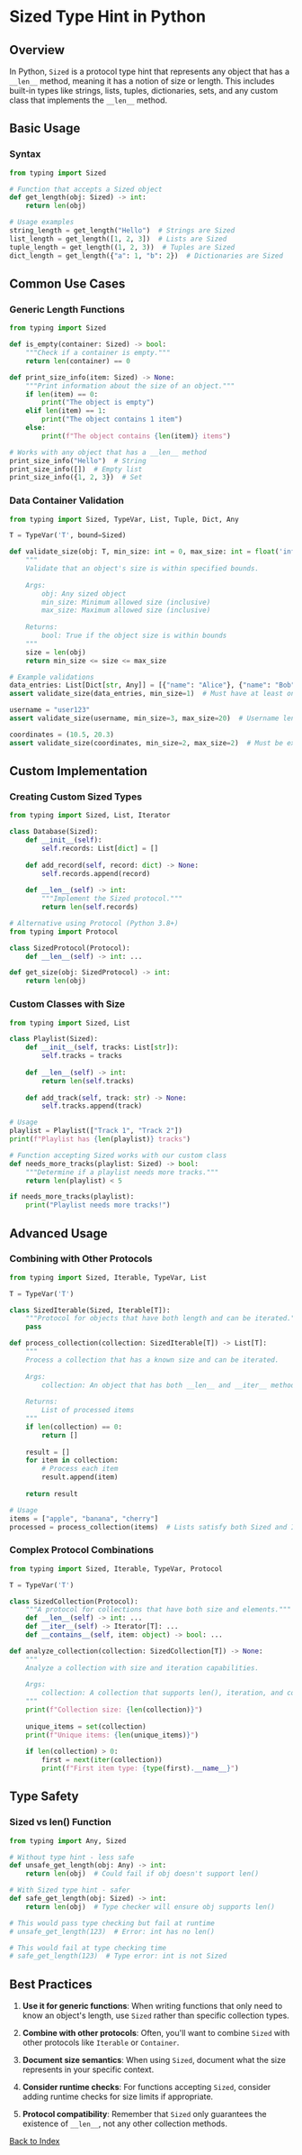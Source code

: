 # Sized Type Hint in Python

## Overview
In Python, `Sized` is a protocol type hint that represents any object that has a `__len__` method, meaning it has a notion of size or length. This includes built-in types like strings, lists, tuples, dictionaries, sets, and any custom class that implements the `__len__` method.

## Basic Usage
### Syntax
```python
from typing import Sized

# Function that accepts a Sized object
def get_length(obj: Sized) -> int:
    return len(obj)

# Usage examples
string_length = get_length("Hello")  # Strings are Sized
list_length = get_length([1, 2, 3])  # Lists are Sized
tuple_length = get_length((1, 2, 3))  # Tuples are Sized
dict_length = get_length({"a": 1, "b": 2})  # Dictionaries are Sized
```

## Common Use Cases
### Generic Length Functions
```python
from typing import Sized

def is_empty(container: Sized) -> bool:
    """Check if a container is empty."""
    return len(container) == 0

def print_size_info(item: Sized) -> None:
    """Print information about the size of an object."""
    if len(item) == 0:
        print("The object is empty")
    elif len(item) == 1:
        print("The object contains 1 item")
    else:
        print(f"The object contains {len(item)} items")

# Works with any object that has a __len__ method
print_size_info("Hello")  # String
print_size_info([])  # Empty list
print_size_info({1, 2, 3})  # Set
```

### Data Container Validation
```python
from typing import Sized, TypeVar, List, Tuple, Dict, Any

T = TypeVar('T', bound=Sized)

def validate_size(obj: T, min_size: int = 0, max_size: int = float('inf')) -> bool:
    """
    Validate that an object's size is within specified bounds.
    
    Args:
        obj: Any sized object
        min_size: Minimum allowed size (inclusive)
        max_size: Maximum allowed size (inclusive)
        
    Returns:
        bool: True if the object size is within bounds
    """
    size = len(obj)
    return min_size <= size <= max_size

# Example validations
data_entries: List[Dict[str, Any]] = [{"name": "Alice"}, {"name": "Bob"}]
assert validate_size(data_entries, min_size=1)  # Must have at least one entry

username = "user123"
assert validate_size(username, min_size=3, max_size=20)  # Username length restrictions

coordinates = (10.5, 20.3)
assert validate_size(coordinates, min_size=2, max_size=2)  # Must be exactly 2D
```

## Custom Implementation
### Creating Custom Sized Types
```python
from typing import Sized, List, Iterator

class Database(Sized):
    def __init__(self):
        self.records: List[dict] = []
    
    def add_record(self, record: dict) -> None:
        self.records.append(record)
    
    def __len__(self) -> int:
        """Implement the Sized protocol."""
        return len(self.records)

# Alternative using Protocol (Python 3.8+)
from typing import Protocol

class SizedProtocol(Protocol):
    def __len__(self) -> int: ...

def get_size(obj: SizedProtocol) -> int:
    return len(obj)
```

### Custom Classes with Size
```python
from typing import Sized, List

class Playlist(Sized):
    def __init__(self, tracks: List[str]):
        self.tracks = tracks
    
    def __len__(self) -> int:
        return len(self.tracks)
    
    def add_track(self, track: str) -> None:
        self.tracks.append(track)

# Usage
playlist = Playlist(["Track 1", "Track 2"])
print(f"Playlist has {len(playlist)} tracks")

# Function accepting Sized works with our custom class
def needs_more_tracks(playlist: Sized) -> bool:
    """Determine if a playlist needs more tracks."""
    return len(playlist) < 5

if needs_more_tracks(playlist):
    print("Playlist needs more tracks!")
```

## Advanced Usage
### Combining with Other Protocols
```python
from typing import Sized, Iterable, TypeVar, List

T = TypeVar('T')

class SizedIterable(Sized, Iterable[T]):
    """Protocol for objects that have both length and can be iterated."""
    pass

def process_collection(collection: SizedIterable[T]) -> List[T]:
    """
    Process a collection that has a known size and can be iterated.
    
    Args:
        collection: An object that has both __len__ and __iter__ methods
        
    Returns:
        List of processed items
    """
    if len(collection) == 0:
        return []
    
    result = []
    for item in collection:
        # Process each item
        result.append(item)
    
    return result

# Usage
items = ["apple", "banana", "cherry"]
processed = process_collection(items)  # Lists satisfy both Sized and Iterable
```

### Complex Protocol Combinations
```python
from typing import Sized, Iterable, TypeVar, Protocol

T = TypeVar('T')

class SizedCollection(Protocol):
    """A protocol for collections that have both size and elements."""
    def __len__(self) -> int: ...
    def __iter__(self) -> Iterator[T]: ...
    def __contains__(self, item: object) -> bool: ...

def analyze_collection(collection: SizedCollection[T]) -> None:
    """
    Analyze a collection with size and iteration capabilities.
    
    Args:
        collection: A collection that supports len(), iteration, and containment
    """
    print(f"Collection size: {len(collection)}")
    
    unique_items = set(collection)
    print(f"Unique items: {len(unique_items)}")
    
    if len(collection) > 0:
        first = next(iter(collection))
        print(f"First item type: {type(first).__name__}")
```

## Type Safety
### Sized vs len() Function
```python
from typing import Any, Sized

# Without type hint - less safe
def unsafe_get_length(obj: Any) -> int:
    return len(obj)  # Could fail if obj doesn't support len()

# With Sized type hint - safer
def safe_get_length(obj: Sized) -> int:
    return len(obj)  # Type checker will ensure obj supports len()

# This would pass type checking but fail at runtime
# unsafe_get_length(123)  # Error: int has no len()

# This would fail at type checking time
# safe_get_length(123)  # Type error: int is not Sized
```

## Best Practices
1. **Use it for generic functions**: When writing functions that only need to know an object's length, use `Sized` rather than specific collection types.

2. **Combine with other protocols**: Often, you'll want to combine `Sized` with other protocols like `Iterable` or `Container`.

3. **Document size semantics**: When using `Sized`, document what the size represents in your specific context.

4. **Consider runtime checks**: For functions accepting `Sized`, consider adding runtime checks for size limits if appropriate.

5. **Protocol compatibility**: Remember that `Sized` only guarantees the existence of `__len__`, not any other collection methods.


[Back to Index](../../README.md)
